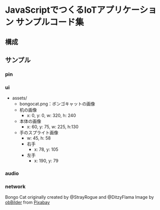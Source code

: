 # JavaScriptでつくるIoTアプリケーション サンプルコード集

## 構成

<!-- TODO: tree -->

## サンプル

### pin
### ui

* assets/
  * bongocat.png：ボンゴキャットの画像
  * 机の画像
    * x: 0, y: 0, w: 320, h: 240
  * 本体の画像
    * x: 60, y: 75, w: 225, h:130
  * 手のスプライト画像
    * w: 45, h: 58
    * 右手
        * x: 78, y: 105
    * 左手
        * x: 190, y: 79

### audio
### network

Bongo Cat originally created by @StrayRogue and @DitzyFlama
Image by <a href="https://pixabay.com/users/obBilder-3192627/?utm_source=link-attribution&amp;utm_medium=referral&amp;utm_campaign=image&amp;utm_content=1661115">obBilder</a> from <a href="https://pixabay.com/?utm_source=link-attribution&amp;utm_medium=referral&amp;utm_campaign=image&amp;utm_content=1661115">Pixabay</a>